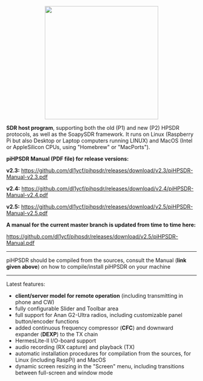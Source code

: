 <p align="center">
<img src="release/LatexManual/figures/piHPSDR_logo.png" width="300" height="300">
</p>

**SDR host program**,
supporting both the old (P1) and new (P2) HPSDR protocols, as well as the SoapySDR framework.
It runs on Linux (Raspberry Pi but also Desktop or Laptop computers running LINUX) and MacOS (Intel or AppleSilicon CPUs, using  "Homebrew" or "MacPorts").

**piHPSDR Manual (PDF file) for release versions:**

**v2.3:** https://github.com/dl1ycf/pihpsdr/releases/download/v2.3/piHPSDR-Manual-v2.3.pdf

**v2.4:** https://github.com/dl1ycf/pihpsdr/releases/download/v2.4/piHPSDR-Manual-v2.4.pdf

**v2.5:** https://github.com/dl1ycf/pihpsdr/releases/download/v2.5/piHPSDR-Manual-v2.5.pdf

**A manual for the current master branch is updated from time to time here:**

https://github.com/dl1ycf/pihpsdr/releases/download/v2.5/piHPSDR-Manual.pdf

***
piHPSDR should be compiled from the sources, consult the Manual (**link given above**) on how to compile/install piHPSDR on your machine
***

Latest features:

- **client/server model for remote operation** (including transmitting in phone and CW)
- fully configurable Slider and Toolbar area
- full support for Anan G2-Ultra radios, including customizable panel button/encoder functions
- added continuous frequency compressor (**CFC**) and downward expander (**DEXP**) to the TX chain
- HermesLite-II I/O-board support
- audio recording (RX capture) and playback (TX)
- automatic installation procedures for compilation from the sources, for Linux (including RaspPi) and MacOS
- dynamic screen resizing in the "Screen" menu, including transitions
  between full-screen and window mode



